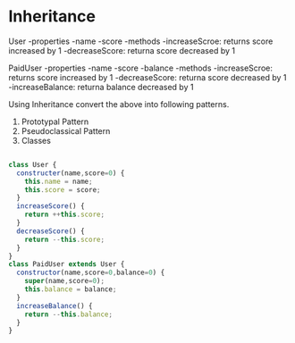 # Inheritance

User
  -properties
    -name
    -score
  -methods
    -increaseScroe: returns score increased by 1
    -decreaseScore: returna score decreased by 1

PaidUser
  -properties
    -name
    -score
    -balance
  -methods
    -increaseScroe: returns score increased by 1
    -decreaseScore: returna score decreased by 1
    -increaseBalance: returna balance decreased by 1

Using Inheritance convert the above into following patterns.

1. Prototypal Pattern
2. Pseudoclassical Pattern
3. Classes

```js

class User {
  constructer(name,score=0) {
    this.name = name;
    this.score = score;
  }
  increaseScore() {
    return ++this.score;
  }
  decreaseScore() {
    return --this.score;
  }
}
class PaidUser extends User {
  constructor(name,score=0,balance=0) {
    super(name,score=0);
    this.balance = balance;
  }
  increaseBalance() {
    return --this.balance;
  }
}
```